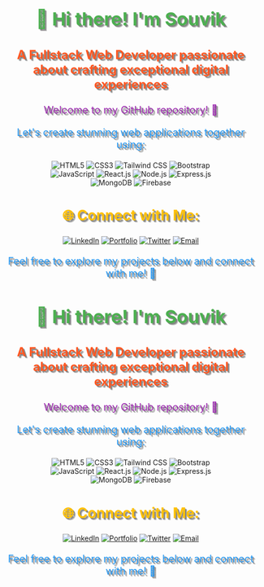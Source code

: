 <div align="center">
  <h1 style="font-size: 36px; font-weight: bold; color: #4CAF50; text-shadow: 2px 2px 0px rgba(0, 0, 0, 0.2), 3px 3px 0px rgba(0, 0, 0, 0.2), 4px 4px 0px rgba(0, 0, 0, 0.2);">👋 Hi there! I'm Souvik</h1>
  <h3 style="font-size: 24px; font-weight: bold; color: #FF5722; text-shadow: 2px 2px 0px rgba(0, 0, 0, 0.2), 3px 3px 0px rgba(0, 0, 0, 0.2), 4px 4px 0px rgba(0, 0, 0, 0.2);">A Fullstack Web Developer passionate about crafting exceptional digital experiences</h3>
  <p style="font-size: 20px; color: #9C27B0; text-shadow: 2px 2px 0px rgba(0, 0, 0, 0.2), 3px 3px 0px rgba(0, 0, 0, 0.2), 4px 4px 0px rgba(0, 0, 0, 0.2);">Welcome to my GitHub repository! 🌟</p>
  <p style="font-size: 20px; color: #2196F3; text-shadow: 2px 2px 0px rgba(0, 0, 0, 0.2), 3px 3px 0px rgba(0, 0, 0, 0.2), 4px 4px 0px rgba(0, 0, 0, 0.2);">Let's create stunning web applications together using:</p>
  <p>
    <img src="https://img.shields.io/badge/HTML5-E34F26?style=flat-square&logo=html5&logoColor=white" alt="HTML5">
    <img src="https://img.shields.io/badge/CSS3-1572B6?style=flat-square&logo=css3&logoColor=white" alt="CSS3">
    <img src="https://img.shields.io/badge/Tailwind CSS-38B2AC?style=flat-square&logo=tailwind-css&logoColor=white" alt="Tailwind CSS">
    <img src="https://img.shields.io/badge/Bootstrap-563D7C?style=flat-square&logo=bootstrap&logoColor=white" alt="Bootstrap">
    <br>
    <img src="https://img.shields.io/badge/JavaScript-F7DF1E?style=flat-square&logo=javascript&logoColor=black" alt="JavaScript">
    <img src="https://img.shields.io/badge/React-61DAFB?style=flat-square&logo=react&logoColor=black" alt="React.js">
    <img src="https://img.shields.io/badge/Node.js-43853D?style=flat-square&logo=node.js&logoColor=white" alt="Node.js">
    <img src="https://img.shields.io/badge/Express.js-000000?style=flat-square&logo=express&logoColor=white" alt="Express.js">
    <br>
    <img src="https://img.shields.io/badge/MongoDB-47A248?style=flat-square&logo=mongodb&logoColor=white" alt="MongoDB">
    <img src="https://img.shields.io/badge/Firebase-FFCA28?style=flat-square&logo=firebase&logoColor=black" alt="Firebase">
  </p>
  <h2 style="font-size: 28px; font-weight: bold; color: #FFC107; text-shadow: 2px 2px 0px rgba(0, 0, 0, 0.2), 3px 3px 0px rgba(0, 0, 0, 0.2), 4px 4px 0px rgba(0, 0, 0, 0.2);">🌐 Connect with Me:</h2>

<p align="center">
  <a href="https://www.linkedin.com/in/souvik-hazra-202321252/"><img src="https://img.shields.io/badge/-LinkedIn-blue?style=flat&logo=Linkedin&logoColor=white" alt="LinkedIn"></a>
  <a href=""><img src="https://img.shields.io/badge/-Portfolio-black?style=flat&logo=Google-Chrome&logoColor=white" alt="Portfolio"></a>
  <a href="https://x.com/_souvikhazra?t=H3OLYrgRbgSwhshELMBtAg&s=08"><img src="https://img.shields.io/twitter/follow/:_souvikhazra" alt="Twitter"></a>
  <a href="mailto:souvikhazra151@gmail.com"><img src="https://img.shields.io/badge/-Email-red?style=flat&logo=Gmail&logoColor=white" alt="Email"></a>
</p>
  <p style="font-size: 20px; color: #2196F3; text-shadow: 2px 2px 0px rgba(0, 0, 0, 0.2), 3px 3px 0px rgba(0, 0, 0, 0.2), 4px 4px 0px rgba(0, 0, 0, 0.2);">Feel free to explore my projects below and connect with me! 🚀</p>
</div>

<div align="center">
  <h1 style="font-size: 36px; font-weight: bold; color: #4CAF50; text-shadow: 2px 2px 0px rgba(0, 0, 0, 0.2), 3px 3px 0px rgba(0, 0, 0, 0.2), 4px 4px 0px rgba(0, 0, 0, 0.2);">👋 Hi there! I'm Souvik</h1>
  <h3 style="font-size: 24px; font-weight: bold; color: #FF5722; text-shadow: 2px 2px 0px rgba(0, 0, 0, 0.2), 3px 3px 0px rgba(0, 0, 0, 0.2), 4px 4px 0px rgba(0, 0, 0, 0.2);">A Fullstack Web Developer passionate about crafting exceptional digital experiences</h3>
  <p style="font-size: 20px; color: #9C27B0; text-shadow: 2px 2px 0px rgba(0, 0, 0, 0.2), 3px 3px 0px rgba(0, 0, 0, 0.2), 4px 4px 0px rgba(0, 0, 0, 0.2);">Welcome to my GitHub repository! 🌟</p>
  <p style="font-size: 20px; color: #2196F3; text-shadow: 2px 2px 0px rgba(0, 0, 0, 0.2), 3px 3px 0px rgba(0, 0, 0, 0.2), 4px 4px 0px rgba(0, 0, 0, 0.2);">Let's create stunning web applications together using:</p>
  <p>
    <img src="https://img.shields.io/badge/HTML5-E34F26?style=flat-square&logo=html5&logoColor=white" alt="HTML5">
    <img src="https://img.shields.io/badge/CSS3-1572B6?style=flat-square&logo=css3&logoColor=white" alt="CSS3">
    <img src="https://img.shields.io/badge/Tailwind CSS-38B2AC?style=flat-square&logo=tailwind-css&logoColor=white" alt="Tailwind CSS">
    <img src="https://img.shields.io/badge/Bootstrap-563D7C?style=flat-square&logo=bootstrap&logoColor=white" alt="Bootstrap">
    <br>
    <img src="https://img.shields.io/badge/JavaScript-F7DF1E?style=flat-square&logo=javascript&logoColor=black" alt="JavaScript">
    <img src="https://img.shields.io/badge/React-61DAFB?style=flat-square&logo=react&logoColor=black" alt="React.js">
    <img src="https://img.shields.io/badge/Node.js-43853D?style=flat-square&logo=node.js&logoColor=white" alt="Node.js">
    <img src="https://img.shields.io/badge/Express.js-000000?style=flat-square&logo=express&logoColor=white" alt="Express.js">
    <br>
    <img src="https://img.shields.io/badge/MongoDB-47A248?style=flat-square&logo=mongodb&logoColor=white" alt="MongoDB">
    <img src="https://img.shields.io/badge/Firebase-FFCA28?style=flat-square&logo=firebase&logoColor=black" alt="Firebase">
  </p>
  <h2 style="font-size: 28px; font-weight: bold; color: #FFC107; text-shadow: 2px 2px 0px rgba(0, 0, 0, 0.2), 3px 3px 0px rgba(0, 0, 0, 0.2), 4px 4px 0px rgba(0, 0, 0, 0.2);">🌐 Connect with Me:</h2>

<p align="center">
  <a href="https://www.linkedin.com/in/souvik-hazra-202321252/"><img src="https://img.shields.io/badge/-LinkedIn-blue?style=flat&logo=Linkedin&logoColor=white" alt="LinkedIn"></a>
  <a href=""><img src="https://img.shields.io/badge/-Portfolio-black?style=flat&logo=Google-Chrome&logoColor=white" alt="Portfolio"></a>
  <a href="https://x.com/_souvikhazra?t=H3OLYrgRbgSwhshELMBtAg&s=08"><img src="https://img.shields.io/twitter/follow/:_souvikhazra" alt="Twitter"></a>
  <a href="mailto:souvikhazra151@gmail.com"><img src="https://img.shields.io/badge/-Email-red?style=flat&logo=Gmail&logoColor=white" alt="Email"></a>
</p>
  <p style="font-size: 20px; color: #2196F3; text-shadow: 2px 2px 0px rgba(0, 0, 0, 0.2), 3px 3px 0px rgba(0, 0, 0, 0.2), 4px 4px 0px rgba(0, 0, 0, 0.2);">Feel free to explore my projects below and connect with me! 🚀</p>
</div>



<!--
**Mr-R-e-X/Mr-R-e-X** is a ✨ _special_ ✨ repository because its `README.md` (this file) appears on your GitHub profile.

Here are some ideas to get you started:

- 🔭 I’m currently working on ...
- 🌱 I’m currently learning ...
- 👯 I’m looking to collaborate on ...
- 🤔 I’m looking for help with ...
- 💬 Ask me about ...
- 📫 How to reach me: ...
- 😄 Pronouns: ...
- ⚡ Fun fact: ...
-->
